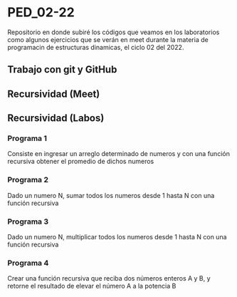 # PED_02-22

Repositorio en donde subiré los códigos que veamos en los laboratorios como algunos ejercicios que se verán en meet durante la materia de programacin de estructuras dinamicas, el ciclo 02 del 2022.

## Trabajo con git y GitHub

## Recursividad (Meet)

## Recursividad (Labos)

### Programa 1  
Consiste en ingresar un arreglo determinado de numeros y con una función recursiva obtener el promedio de dichos numeros

### Programa 2  
Dado un numero N, sumar todos los numeros desde 1 hasta N con una función recursiva

### Programa 3  
Dado un numero N, multiplicar todos los numeros desde 1 hasta N con una función recursiva

### Programa 4  
Crear una función recursiva que reciba dos números enteros A y B, y retorne el resultado de elevar el número A a la potencia B